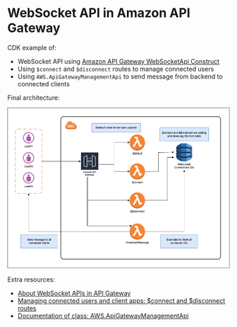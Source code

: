 # WebSocket API in Amazon API Gateway

CDK example of:

- WebSocket API using [Amazon API Gateway WebSocketApi Construct](https://docs.aws.amazon.com/cdk/api/v2/docs/@aws-cdk_aws-apigatewayv2-alpha.WebSocketApi.html)
- Using `$connect` and `$disconnect` routes to manage connected users
- Using `AWS.ApiGatewayManagementApi` to send message from backend to connected clients

Final architecture:

![](./docs/cdk-api-gateway-websocket.png)

Extra resources:

- [About WebSocket APIs in API Gateway](https://docs.aws.amazon.com/apigateway/latest/developerguide/apigateway-websocket-api-overview.html)
- [Managing connected users and client apps: $connect and $disconnect routes](https://docs.aws.amazon.com/apigateway/latest/developerguide/apigateway-websocket-api-route-keys-connect-disconnect.html)
- [Documentation of class: AWS.ApiGatewayManagementApi](https://docs.aws.amazon.com/AWSJavaScriptSDK/latest/AWS/ApiGatewayManagementApi.html)
